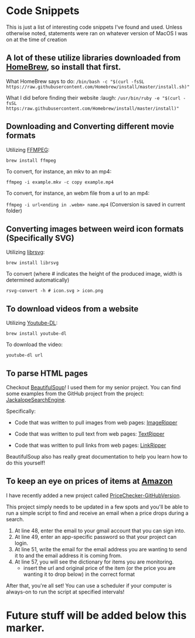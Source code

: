 # Code Snippets
This is just a list of interesting code snippets I've found and used. Unless otherwise noted, statements were ran on whatever version of MacOS I was on at the time of creation

## A lot of these utilize libraries downloaded from [HomeBrew](https://brew.sh), so install that first. 

What HomeBrew says to do: 
``` /bin/bash -c "$(curl -fsSL https://raw.githubusercontent.com/Homebrew/install/master/install.sh)" ```

What I did before finding their website :laugh: 
```/usr/bin/ruby -e "$(curl -fsSL https:/raw.githubusercontent.com/Homebrew/install/master/install)"```

## Downloading and Converting different movie formats 

Utilizing [FFMPEG](https://www.ffmpeg.org):

```brew install ffmpeg```

To convert, for instance, an mkv to an mp4:

```ffmpeg -i example.mkv -c copy example.mp4```

To convert, for instance, an webm file from a url to an mp4: 

```ffmpeg -i url<ending in .webm> name.mp4``` (Conversion is saved in current folder) 

## Converting images between weird icon formats (Specifically SVG)

Utilizing [librsvg](https://en.wikipedia.org/wiki/Librsvg):

```brew install librsvg```

To convert (where # indicates the height of the produced image, width is determined automatically) 

```rsvg-convert -h # icon.svg > icon.png```

## To download videos from a website

Utilizing [Youtube-DL](https://ytdl-org.github.io/youtube-dl/index.html): 

```brew install youtube-dl```

To download the video: 

```youtube-dl url```

## To parse HTML pages 

Checkout [BeautifulSoup](https://pypi.org/project/beautifulsoup4/)! I used them for my senior project. You can find some examples from the GitHub project from the project: [JackalopeSearchEngine](https://github.com/aarno97/JackalopeSearchEngine). 

Specifically: 

* Code that was written to pull images from web pages: [ImageRipper](https://github.com/aarno97/JackalopeSearchEngine/blob/master/ImageRipper/ImageRipper.py)

* Code that was written to pull text from web pages: [TextRipper](https://github.com/aarno97/JackalopeSearchEngine/blob/master/TextRipper/TextRipper.py)

* Code that was written to pull links from web pages: [LinkRipper](https://github.com/aarno97/JackalopeSearchEngine/blob/master/LinkRipper/LinkRipper.py) 

BeautifulSoup also has really great documentation to help you learn how to do this yourself!

## To keep an eye on prices of items at [Amazon](https://smile.amazon.com)

I have recently added a new project called [PriceChecker-GitHubVersion](https://github.com/aarno97/Code_Snippets/tree/master/PriceChecker-GitHubVersion). 

This project simply needs to be updated in a few spots and you'll be able to run a simple script to find and receive an email when a price drops during a search.

1. At line 48, enter the email to your gmail account that you can sign into. 
2. At line 49, enter an app-specific password so that your project can login. 
3. At line 51, write the email for the email address you are wanting to send it to and the email address it is coming from. 
4. At line 57, you will see the dictionary for items you are monitoring. 
    * insert the url and original price of the item (or the price you are wanting it to drop below) in the correct format

After that, you're all set! You can use a scheduler if your computer is always-on to run the script at specified intervals!  

# Future stuff will be added below this marker. 
